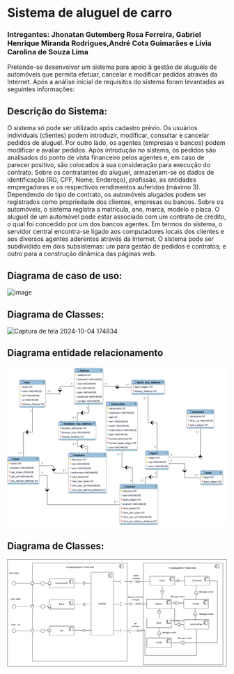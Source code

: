 # Sistema de aluguel de carro

### Intregantes: Jhonatan Gutemberg Rosa Ferreira, Gabriel Henrique Miranda Rodrigues,André Cota Guimarães e Lívia Carolina de Souza Lima


Pretende-se desenvolver um sistema para apoio à gestão de aluguéis de automóveis que
permita efetuar, cancelar e modificar pedidos através da Internet. Após a análise inicial
de requisitos do sistema foram levantadas as seguintes informações:

## Descrição do Sistema:

O sistema só pode ser utilizado após cadastro prévio.
Os usuários individuais (clientes) podem introduzir, modificar, consultar e cancelar
pedidos de aluguel. Por outro lado, os agentes (empresas e bancos) podem modificar e
avaliar pedidos.
Após introdução no sistema, os pedidos são analisados do ponto de vista financeiro
pelos agentes e, em caso de parecer positivo, são colocados à sua consideração para
execução do contrato.
Sobre os contratantes do aluguel, armazenam-se os dados de identificação (RG, CPF,
Nome, Endereço), profissão, as entidades empregadoras e os respectivos rendimentos
auferidos (máximo 3).
Dependendo do tipo de contrato, os automóveis alugados podem ser registrados como
propriedade dos clientes, empresas ou bancos.
Sobre os automóveis, o sistema registra a matrícula, ano, marca, modelo e placa.
O aluguel de um automóvel pode estar associado com um contrato de crédito, o qual foi
concedido por um dos bancos agentes.
Em termos do sistema, o servidor central encontra-se ligado aos computadores locais
dos clientes e aos diversos agentes aderentes através da Internet.
O sistema pode ser subdividido em dois subsistemas: um para gestão de pedidos e
contratos; e outro para a construção dinâmica das páginas web.


## Diagrama de caso de uso:
![image](https://github.com/user-attachments/assets/ef8c750a-bedc-47f4-a5b4-d54203004ceb)
## Diagrama de Classes: 
![Captura de tela 2024-10-04 174834](https://github.com/user-attachments/assets/01397c1c-90bb-42af-909f-0e8057ba0d88)





 ## Diagrama entidade relacionamento
 <img src="documents/img/DiagramaDatabase.png">

 ## Diagrama de Classes: 
 <img src="documents/img/Diagrama componentes.png">


